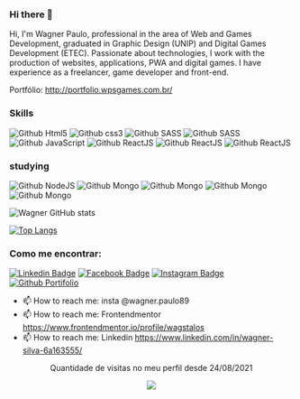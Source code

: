 ### Hi there 👋
Hi, I'm Wagner Paulo, professional in the area of Web and Games Development, graduated in Graphic Design (UNIP) and Digital Games Development (ETEC). Passionate about technologies, I work with the production of websites, applications, PWA and digital games. I have experience as a freelancer, game developer and front-end.

Portfólio: http://portfolio.wpsgames.com.br/


### Skills

![Github Html5](https://img.shields.io/badge/HTML5-E34F26?style=for-the-badge&logo=html5&logoColor=white)
![Github css3](https://img.shields.io/badge/CSS3-1572B6?style=for-the-badge&logo=css3&logoColor=white)
![Github SASS](https://img.shields.io/badge/SASS-CF649A?style=for-the-badge&logo=sass&logoColor=white)
![Github SASS](https://img.shields.io/badge/bootstrap-7952B3?style=for-the-badge&logo=Bootstrap&logoColor=white)
![Github JavaScript](https://img.shields.io/badge/JavaScript-F7DF1E?style=for-the-badge&logo=javascript&logoColor=black)
![Github ReactJS](https://img.shields.io/badge/-ReactJs-61dafb?style=for-the-badge&logo=react&logoColor=black)
![Github ReactJS](https://img.shields.io/badge/wordpress-30336b?style=for-the-badge&logo=WordPress&logoColor=white)
![Github ReactJS](https://img.shields.io/badge/Construct3-636e72?style=for-the-badge&logo=Construct%203&logoColor=white)

### studying

![Github NodeJS](https://img.shields.io/badge/NODEJS-90C53F?style=for-the-badge&logo=Node.js&logoColor=white)
![Github Mongo](https://img.shields.io/badge/MongoDB-dfe6e9?style=for-the-badge&logo=mongodb)
![Github Mongo](https://img.shields.io/badge/next.js-2d3436?style=for-the-badge&logo=Next.js&logoColor=white)
![Github Mongo](https://img.shields.io/badge/Unity-000?style=for-the-badge&logo=Unity&logoColor=white)
![Github Mongo](https://img.shields.io/badge/Figma-F24E1E?style=for-the-badge&logo=Figma&logoColor=white)



 ![Wagner GitHub stats](https://github-readme-stats.vercel.app/api?username=wagstalos&show_icons=true&theme=dracula)

 [![Top Langs](https://github-readme-stats.vercel.app/api/top-langs/?username=wagstalos&layout=compact&theme=dracula)](https://github.com/wagstalos/github-readme-stats) 



### Como me encontrar:

[![Linkedin Badge](https://img.shields.io/badge/LinkedIn-0077B5?style=for-the-badge&logo=linkedin&logoColor=white&link=https://www.linkedin.com/in/wagner-silva-6a163555/)](https://www.linkedin.com/in/wagner-silva-6a163555/)
[![Facebook Badge](https://img.shields.io/badge/Facebook-1877F2?style=for-the-badge&logo=facebook&logoColor=white&link=)](https://www.facebook.com/wagstalos/)
[![Instagram Badge](https://img.shields.io/badge/Instagram-E4405F?style=for-the-badge&logo=instagram&logoColor=white&link=https://www.instagram.com/wagner.paulo89/)](https://www.instagram.com/wagner.paulo89/)
[![Github Portifolio](https://img.shields.io/badge/Portfolio-{feca57}?style=for-the-badge&logo={Portifolio}&logoColor=white&link=http://portfolio.wpsgames.com.br/)](http://portfolio.wpsgames.com.br/)


- 📫 How to reach me: insta @wagner.paulo89 
- 📫 How to reach me: Frontendmentor https://www.frontendmentor.io/profile/wagstalos
- 📫 How to reach me: Linkedin https://www.linkedin.com/in/wagner-silva-6a163555/
<!--
**wagstalos/wagstalos** is a ✨ _special_ ✨ repository because its `README.md` (this file) appears on your GitHub profile.

<p align="center">   <img alingn="center" src="https://profile-counter.glitch.me/SeuPerfildoGitHub/count.svg" /></p>

Here are some ideas to get you started:

- 🔭 I’m currently working on ...
- 🌱 I’m currently learning ...
- 👯 I’m looking to collaborate on ...
- 🤔 I’m looking for help with ...
- 💬 Ask me about ...
- 📫 How to reach me: ...
- 😄 Pronouns: ...
- ⚡ Fun fact: ...
-->


<p align="center"> Quantidade  de visitas no meu perfil desde 24/08/2021  </p>
<p align="center">   <img alingn="center" src="https://profile-counter.glitch.me/wagstalos/count.svg" />


